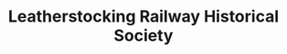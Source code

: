 ---
layout: repo
title: "Leatherstocking Railway Historical Society"
id: 22121
permalink: repos/22121/
---